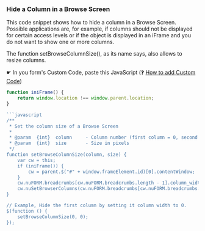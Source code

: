 ### Hide a Column in a Browse Screen

This code snippet shows how to hide a column in a Browse Screen. 
Possible applications are, for example, if columns should not be displayed for certain access levels or if the object is displayed in an iFrame and you do not want to show one or more columns.

The function setBrowseColumnSize(), as its name says, also allows to resize columns.

☛ In you form's Custom Code, paste this JavaScript (❓ [How to add Custom Code](/common/form_add_custom_code_javascript.gif))

```javascript
function iniFrame() {
    return window.location !== window.parent.location;
}

```javascript
/**
 * Set the column size of a Browse Screen
 *
 * @param  {int}  column     - Column number (first column = 0, second column = 1 etc.)
 * @param  {int}  size       - Size in pixels
 */
function setBrowseColumnSize(column, size) {
    var cw = this;
    if (iniFrame()) {
        cw = parent.$("#" + window.frameElement.id)[0].contentWindow;
    }
    cw.nuFORM.breadcrumbs[cw.nuFORM.breadcrumbs.length - 1].column_widths[column] = size;
    cw.nuSetBrowserColumns(cw.nuFORM.breadcrumbs[cw.nuFORM.breadcrumbs.length - 1].column_widths)
}

// Example, Hide the first column by setting it column width to 0.
$(function () {
    setBrowseColumnSize(0, 0);
});
```
